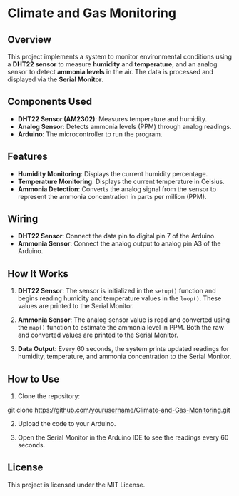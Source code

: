# Climate and Gas Monitoring

## Overview

This project implements a system to monitor environmental conditions using a **DHT22 sensor** to measure **humidity** and **temperature**, and an analog sensor to detect **ammonia levels** in the air. The data is processed and displayed via the **Serial Monitor**.

## Components Used

- **DHT22 Sensor (AM2302)**: Measures temperature and humidity.
- **Analog Sensor**: Detects ammonia levels (PPM) through analog readings.
- **Arduino**: The microcontroller to run the program.

## Features

- **Humidity Monitoring**: Displays the current humidity percentage.
- **Temperature Monitoring**: Displays the current temperature in Celsius.
- **Ammonia Detection**: Converts the analog signal from the sensor to represent the ammonia concentration in parts per million (PPM).

## Wiring

- **DHT22 Sensor**: Connect the data pin to digital pin 7 of the Arduino.
- **Ammonia Sensor**: Connect the analog output to analog pin A3 of the Arduino.

## How It Works

1. **DHT22 Sensor**: The sensor is initialized in the `setup()` function and begins reading humidity and temperature values in the `loop()`. These values are printed to the Serial Monitor.
   
2. **Ammonia Sensor**: The analog sensor value is read and converted using the `map()` function to estimate the ammonia level in PPM. Both the raw and converted values are printed to the Serial Monitor.

3. **Data Output**: Every 60 seconds, the system prints updated readings for humidity, temperature, and ammonia concentration to the Serial Monitor.

## How to Use

1. Clone the repository:

 git clone https://github.com/yourusername/Climate-and-Gas-Monitoring.git

2. Upload the code to your Arduino.

3. Open the Serial Monitor in the Arduino IDE to see the readings every 60 seconds.

## License

This project is licensed under the MIT License.